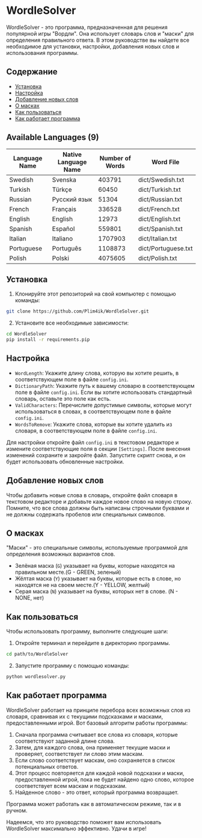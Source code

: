 # WordleSolver

WordleSolver - это программа, предназначенная для решения популярной игры "Вордли". Она использует словарь слов и "маски" для определения правильного ответа. В этом руководстве вы найдете все необходимое для установки, настройки, добавления новых слов и использования программы.

## Содержание

- [Установка](#установка)
- [Настройка](#настройка)
- [Добавление новых слов](#добавление-новых-слов)
- [О масках](#о-масках)
- [Как пользоваться](#как-пользоваться)
- [Как работает программа](#как-работает-программа)



## Available Languages (9)
| Language Name   | Native Language Name   |   Number of Words | Word File           |
|-----------------|------------------------|-------------------|---------------------|
| Swedish         | Svenska                |            403791 | dict/Swedish.txt    |
| Turkish         | Türkçe                 |             60450 | dict/Turkish.txt    |
| Russian         | Русский язык           |             51304 | dict/Russian.txt    |
| French          | Français               |            336528 | dict/French.txt     |
| English         | English                |             12973 | dict/English.txt    |
| Spanish         | Español                |            559801 | dict/Spanish.txt    |
| Italian         | Italiano               |           1707903 | dict/Italian.txt    |
| Portuguese      | Português              |           1108873 | dict/Portuguese.txt |
| Polish          | Polski                 |           4075605 | dict/Polish.txt     |

## Установка

1. Клонируйте этот репозиторий на свой компьютер с помощью команды:

```bash
git clone https://github.com/Plim4ik/WordleSolver.git
```

2. Установите все необходимые зависимости:

```bash
cd WordleSolver
pip install -r requirements.pip
```

## Настройка

- `WordLength`: Укажите длину слова, которую вы хотите решить, в соответствующем поле в файле `config.ini`.
- `DictionaryPath`: Укажите путь к вашему словарю в соответствующем поле в файле `config.ini`. Если вы хотите использовать стандартный словарь, оставьте это поле как есть.
- `ValidCharacters`: Перечислите допустимые символы, которые могут использоваться в словах, в соответствующем поле в файле `config.ini`.
- `WordsToRemove`: Укажите слова, которые вы хотите удалить из словаря, в соответствующем поле в файле `config.ini`.

Для настройки откройте файл `config.ini` в текстовом редакторе и измените соответствующие поля в секции `[Settings]`. После внесения изменений сохраните и закройте файл. Запустите скрипт снова, и он будет использовать обновленные настройки.

## Добавление новых слов

Чтобы добавить новые слова в словарь, откройте файл словаря в текстовом редакторе и добавьте каждое новое слово на новую строку. Помните, что все слова должны быть написаны строчными буквами и не должны содержать пробелов или специальных символов.

## О масках

"Маски" - это специальные символы, используемые программой для определения возможных вариантов слов. 

- Зелёная маска (`G`) указывает на буквы, которые находятся на правильном месте.(G - GREEN, зеленый)
- Жёлтая маска (`Y`) указывает на буквы, которые есть в слове, но находятся не на своем месте.(Y - YELLOW, желтый)
- Серая маска (`N`) указывает на буквы, которых нет в слове. (N - NONE, нет)

## Как пользоваться

Чтобы использовать программу, выполните следующие шаги:

1. Откройте терминал и перейдите в директорию программы.

```bash
cd path/to/WordleSolver
```

2. Запустите программу с помощью команды:

```bash
python wordlesolver.py
```

## Как работает программа

WordleSolver работает на принципе перебора всех возможных слов из словаря, сравнивая их с текущими подсказками и масками, предоставленными игрой. Вот базовый алгоритм работы программы:

1. Сначала программа считывает все слова из словаря, которые соответствуют заданной длине слова.
2. Затем, для каждого слова, она применяет текущие маски и проверяет, соответствует ли слово этим маскам.
3. Если слово соответствует маскам, оно сохраняется в список потенциальных ответов.
4. Этот процесс повторяется для каждой новой подсказки и маски, предоставленной игрой, пока не будет найдено одно слово, которое соответствует всем маскам и подсказкам.
5. Найденное слово - это ответ, который программа возвращает.

Программа может работать как в автоматическом режиме, так и в ручном. 

Надеемся, что это руководство поможет вам использовать WordleSolver максимально эффективно. Удачи в игре!
